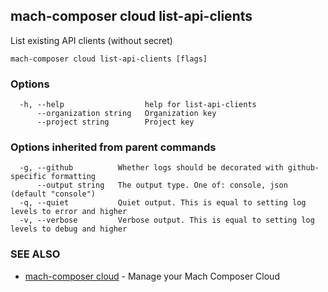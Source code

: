## mach-composer cloud list-api-clients

List existing API clients (without secret)

```
mach-composer cloud list-api-clients [flags]
```

### Options

```
  -h, --help                  help for list-api-clients
      --organization string   Organization key
      --project string        Project key
```

### Options inherited from parent commands

```
  -g, --github          Whether logs should be decorated with github-specific formatting
      --output string   The output type. One of: console, json (default "console")
  -q, --quiet           Quiet output. This is equal to setting log levels to error and higher
  -v, --verbose         Verbose output. This is equal to setting log levels to debug and higher
```

### SEE ALSO

* [mach-composer cloud](mach-composer_cloud.md)	 - Manage your Mach Composer Cloud

